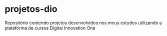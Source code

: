 # projetos-dio
Repositório contendo projetos desenvolvidos nos meus estudos utilizando a plataforma de cursos Digital Innovation One
